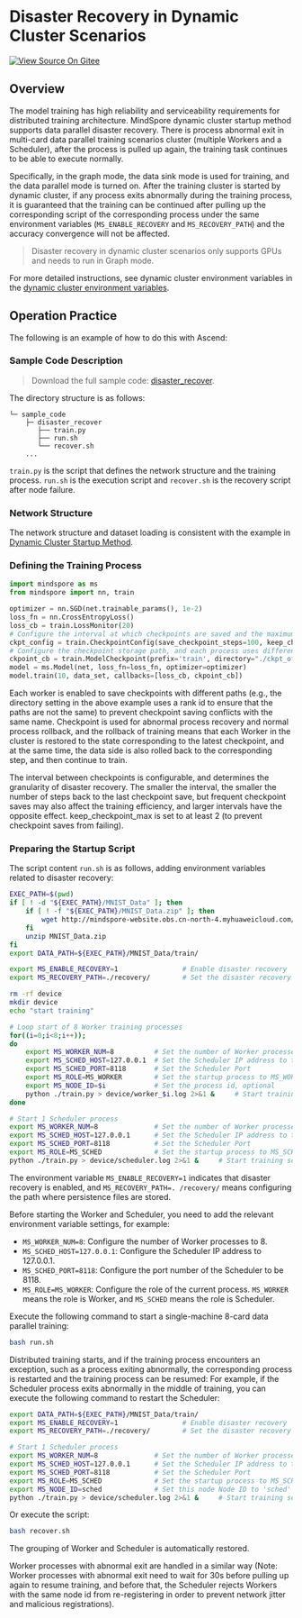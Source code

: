 # Disaster Recovery in Dynamic Cluster Scenarios

[![View Source On Gitee](https://mindspore-website.obs.cn-north-4.myhuaweicloud.com/website-images/r2.3.q1/resource/_static/logo_source_en.svg)](https://gitee.com/mindspore/docs/blob/r2.3.q1/tutorials/experts/source_en/parallel/disaster_recover.md)

## Overview

The model training has high reliability and serviceability requirements for distributed training architecture. MindSpore dynamic cluster startup method supports data parallel disaster recovery. There is process abnormal exit in multi-card data parallel training scenarios cluster (multiple Workers and a Scheduler), after the process is pulled up again, the training task continues to be able to execute normally.

Specifically, in the graph mode, the data sink mode is used for training, and the data parallel mode is turned on. After the training cluster is started by dynamic cluster, if any process exits abnormally during the training process, it is guaranteed that the training can be continued after pulling up the corresponding script of the corresponding process under the same environment variables (`MS_ENABLE_RECOVERY` and `MS_RECOVERY_PATH`) and the accuracy convergence will not be affected.

> Disaster recovery in dynamic cluster scenarios only supports GPUs and needs to run in Graph mode.

For more detailed instructions, see dynamic cluster environment variables in the [dynamic cluster environment variables](https://www.mindspore.cn/tutorials/experts/en/r2.3.0rc1/parallel/dynamic_cluster.html).

## Operation Practice

The following is an example of how to do this with Ascend:

### Sample Code Description

> Download the full sample code: [disaster_recover](https://gitee.com/mindspore/docs/tree/r2.3.q1/docs/sample_code/disaster_recover).

The directory structure is as follows:

```text
└─ sample_code
    ├─ disaster_recover
       ├── train.py
       ├── run.sh
       └── recover.sh
    ...
```

`train.py` is the script that defines the network structure and the training process. `run.sh` is the execution script and `recover.sh` is the recovery script after node failure.

### Network Structure

The network structure and dataset loading is consistent with the example in [Dynamic Cluster Startup Method](https://www.mindspore.cn/tutorials/experts/en/r2.3.0rc1/parallel/dynamic_cluster.html).

### Defining the Training Process

```python
import mindspore as ms
from mindspore import nn, train

optimizer = nn.SGD(net.trainable_params(), 1e-2)
loss_fn = nn.CrossEntropyLoss()
loss_cb = train.LossMonitor(20)
# Configure the interval at which checkpoints are saved and the maximum number to be saved
ckpt_config = train.CheckpointConfig(save_checkpoint_steps=100, keep_checkpoint_max=5)
# Configure the checkpoint storage path, and each process uses different paths
ckpoint_cb = train.ModelCheckpoint(prefix='train', directory="./ckpt_of_rank/"+str(get_rank()), config=ckpt_config)
model = ms.Model(net, loss_fn=loss_fn, optimizer=optimizer)
model.train(10, data_set, callbacks=[loss_cb, ckpoint_cb])
```

Each worker is enabled to save checkpoints with different paths (e.g., the directory setting in the above example uses a rank id to ensure that the paths are not the same) to prevent checkpoint saving conflicts with the same name. Checkpoint is used for abnormal process recovery and normal process rollback, and the rollback of training means that each Worker in the cluster is restored to the state corresponding to the latest checkpoint, and at the same time, the data side is also rolled back to the corresponding step, and then continue to train.

The interval between checkpoints is configurable, and determines the granularity of disaster recovery. The smaller the interval, the smaller the number of steps back to the last checkpoint save, but frequent checkpoint saves may also affect the training efficiency, and larger intervals have the opposite effect. keep_checkpoint_max is set to at least 2 (to prevent checkpoint saves from failing).

### Preparing the Startup Script

The script content `run.sh` is as follows, adding environment variables related to disaster recovery:

```bash
EXEC_PATH=$(pwd)
if [ ! -d "${EXEC_PATH}/MNIST_Data" ]; then
    if [ ! -f "${EXEC_PATH}/MNIST_Data.zip" ]; then
        wget http://mindspore-website.obs.cn-north-4.myhuaweicloud.com/notebook/datasets/MNIST_Data.zip
    fi
    unzip MNIST_Data.zip
fi
export DATA_PATH=${EXEC_PATH}/MNIST_Data/train/

export MS_ENABLE_RECOVERY=1                # Enable disaster recovery
export MS_RECOVERY_PATH=./recovery/        # Set the disaster recovery file save path

rm -rf device
mkdir device
echo "start training"

# Loop start of 8 Worker training processes
for((i=0;i<8;i++));
do
    export MS_WORKER_NUM=8          # Set the number of Worker processes in the cluster to 8
    export MS_SCHED_HOST=127.0.0.1  # Set the Scheduler IP address to the local loop address
    export MS_SCHED_PORT=8118       # Set the Scheduler Port
    export MS_ROLE=MS_WORKER        # Set the startup process to MS_WORKER role
    export MS_NODE_ID=$i            # Set the process id, optional
    python ./train.py > device/worker_$i.log 2>&1 &     # Start training scripts
done

# Start 1 Scheduler process
export MS_WORKER_NUM=8              # Set the number of Worker processes in the cluster to 8
export MS_SCHED_HOST=127.0.0.1      # Set the Scheduler IP address to the local loop address
export MS_SCHED_PORT=8118           # Set the Scheduler Port
export MS_ROLE=MS_SCHED             # Set the startup process to MS_SCHED role
python ./train.py > device/scheduler.log 2>&1 &     # Start training scripts
```

The environment variable `MS_ENABLE_RECOVERY=1` indicates that disaster recovery is enabled, and `MS_RECOVERY_PATH=. /recovery/` means configuring the path where persistence files are stored.

Before starting the Worker and Scheduler, you need to add the relevant environment variable settings, for example:

- `MS_WORKER_NUM=8`: Configure the number of Worker processes to 8.
- `MS_SCHED_HOST=127.0.0.1`: Configure the Scheduler IP address to 127.0.0.1.
- `MS_SCHED_PORT=8118`: Configure the port number of the Scheduler to be 8118.
- `MS_ROLE=MS_WORKER`: Configure the role of the current process. `MS_WORKER` means the role is Worker, and `MS_SCHED` means the role is Scheduler.

Execute the following command to start a single-machine 8-card data parallel training:

```bash
bash run.sh
```

Distributed training starts, and if the training process encounters an exception, such as a process exiting abnormally, the corresponding process is restarted and the training process can be resumed:
For example, if the Scheduler process exits abnormally in the middle of training, you can execute the following command to restart the Scheduler:

```bash
export DATA_PATH=${EXEC_PATH}/MNIST_Data/train/
export MS_ENABLE_RECOVERY=1                # Enable disaster recovery
export MS_RECOVERY_PATH=./recovery/        # Set the disaster recovery file save path

# Start 1 Scheduler process
export MS_WORKER_NUM=8              # Set the number of Worker processes in the cluster to 8
export MS_SCHED_HOST=127.0.0.1      # Set the Scheduler IP address to the local loop address
export MS_SCHED_PORT=8118           # Set the Scheduler Port
export MS_ROLE=MS_SCHED             # Set the startup process to MS_SCHED role
export MS_NODE_ID=sched             # Set this node Node ID to 'sched'
python ./train.py > device/scheduler.log 2>&1 &     # Start training scripts
```

Or execute the script:

```bash
bash recover.sh
```

The grouping of Worker and Scheduler is automatically restored.

Worker processes with abnormal exit are handled in a similar way (Note: Worker processes with abnormal exit need to wait for 30s before pulling up again to resume training, and before that, the Scheduler rejects Workers with the same node id from re-registering in order to prevent network jitter and malicious registrations).